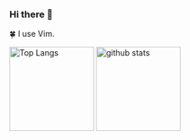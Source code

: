 ### Hi there 👋
🍀 I use Vim.
<!-- <p align="left"> 
  <a href="https://github.com/ryofutebol/ryofutebol/">
    <img src="https://komarev.com/ghpvc/?username=ryofutebol" alt="ryofutebol" />
  </a>
  <a href="http://twitter.com/_rryyoo">
    <img height="20" src="https://img.shields.io/twitter/follow/_rryyoo?label=Twitter&logo=twitter&style=flat" />
  </a>
  <a href="https://github.com/yutkat">
    <img height="20" src="https://img.shields.io/github/followers/yutkat?label=follow&logo=github&style=flat" />
  </a>
  <a href="http://qiita.com/ryo-futebol">
    <img height="20" src="https://qiita-badge.apiapi.app/s/ryo-futebol/posts.svg" />
  </a>
  <//qiita.com/ryo-futebol">
    <img height="20" src="https://qiita-badge.apiapi.app/s/ryo-futebol/contributions.svg" />
  </a>
</p> -->
<p align="left"> 
  <img alt="Top Langs" height="150px" src="https://github-readme-stats.vercel.app/api/top-langs/?username=ryofutebol&layout=compact&show_icons=true&theme=highcontrast" />
  <img alt="github stats" height="150px" src="https://github-readme-stats.vercel.app/api?username=ryofutebol&theme=highcontrast&show_icons=ture" />
</p>
